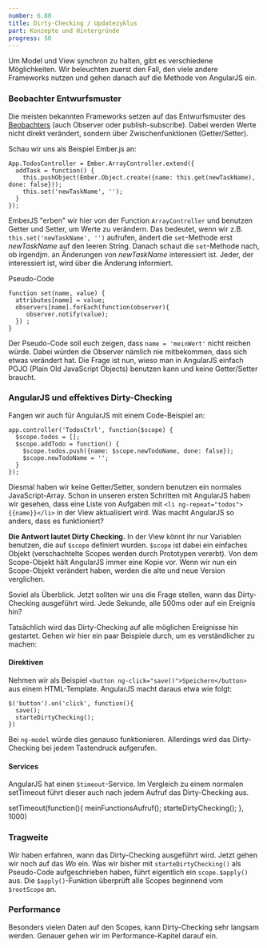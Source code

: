 ```yaml
---
number: 6.80
title: Dirty-Checking / Updatezyklus
part: Konzepte und Hintergründe
progress: 50
---
```


Um Model und View synchron zu halten, gibt es verschiedene Möglichkeiten. Wir beleuchten zuerst den Fall, den viele andere Frameworks nutzen und gehen danach auf die Methode von AngularJS ein.

### Beobachter Entwurfsmuster

Die meisten bekannten Frameworks setzen auf das Entwurfsmuster des [Beobachters](http://de.wikipedia.org/wiki/Beobachter_(Entwurfsmuster)) (auch Observer oder publish-subscribe). Dabei werden Werte nicht direkt verändert, sondern über Zwischenfunktionen (Getter/Setter).

Schau wir uns als Beispiel Ember.js an:

    App.TodosController = Ember.ArrayController.extend({
      addTask = function() {
        this.pushObject(Ember.Object.create({name: this.get(newTaskName), done: false}));
        this.set('newTaskName', '');
      }
    });

EmberJS "erben" wir hier von der Function `ArrayController` und benutzen Getter und Setter, um Werte zu verändern. Das bedeutet, wenn wir z.B. `this.set('newTaskName', '')` aufrufen, ändert die `set`-Methode erst *newTaskName* auf den leeren String. Danach schaut die `set`-Methode nach, ob irgendjm. an Änderungen von *newTaskName*  interessiert ist. Jeder, der interessiert ist, wird über die Änderung informiert.

Pseudo-Code

    function set(name, value) {
      attributes[name] = value;
      observers[name].forEach(function(observer){
         observer.notify(value);
      }) ;
    }

Der Pseudo-Code soll euch zeigen, dass `name = 'meinWert'` nicht reichen würde. Dabei würden die Observer nämlich nie mitbekommen, dass sich etwas verändert hat. Die Frage ist nun, wieso man in AngularJS einfach POJO (Plain Old JavaScript Objects) benutzen kann und keine Getter/Setter braucht.

### AngularJS und effektives Dirty-Checking

Fangen wir auch für AngularJS mit einem Code-Beispiel an:

    app.controller('TodosCtrl', function($scope) {
      $scope.todos = [];
      $scope.addTodo = function() {
        $scope.todos.push({name: $scope.newTodoName, done: false});
        $scope.newTodoName = '';
      }
    });

Diesmal haben wir keine Getter/Setter, sondern benutzen ein normales JavaScript-Array. Schon in unseren ersten Schritten mit AngularJS haben wir gesehen, dass eine Liste von Aufgaben mit `<li ng-repeat="todos">{{name}}</li>` in der View aktualisiert wird. Was macht AngularJS so anders, dass es funktioniert?

**Die Antwort lautet Dirty Checking.** In der View könnt ihr nur Variablen benutzen, die auf `$scope` definiert wurden. `$scope` ist dabei ein einfaches Objekt (verschachtelte Scopes werden durch Prototypen vererbt). Von dem Scope-Objekt hält AngularJS immer eine Kopie vor. Wenn wir nun ein Scope-Objekt verändert haben, werden die alte und neue Version verglichen.

Soviel als Überblick. Jetzt sollten wir uns die Frage stellen, wann das Dirty-Checking ausgeführt wird. Jede Sekunde, alle 500ms oder auf ein Ereignis hin?

Tatsächlich wird das Dirty-Checking auf alle möglichen Ereignisse hin gestartet. Gehen wir hier ein paar Beispiele durch, um es verständlicher zu machen:

#### Direktiven

Nehmen wir als Beispiel `<button ng-click="save()">Speichern</button>` aus einem HTML-Template. AngularJS macht daraus etwa wie folgt:

    $('button').on('click', function(){
      save();
      starteDirtyChecking();
    })

Bei `ng-model` würde dies genauso funktionieren. Allerdings wird das Dirty-Checking bei jedem Tastendruck aufgerufen.

#### Services

AngularJS hat einen `$timeout`-Service. Im Vergleich zu einem normalen setTimeout führt dieser auch nach jedem Aufruf das Dirty-Checking aus.

setTimeout(function(){
  meinFunctionsAufruf();
  starteDirtyChecking();
}, 1000)

### Tragweite

Wir haben erfahren, wann das Dirty-Checking ausgeführt wird. Jetzt gehen wir noch auf das *Wo* ein. Was wir bisher mit `starteDirtyChecking()` als Pseudo-Code aufgeschrieben haben, führt eigentlich ein `scope.$apply()` aus. Die `$apply()`-Funktion überprüft alle Scopes beginnend vom `$rootScope` an.

### Performance

Besonders vielen Daten auf den Scopes, kann Dirty-Checking sehr langsam werden. Genauer gehen wir im Performance-Kapitel darauf ein.
